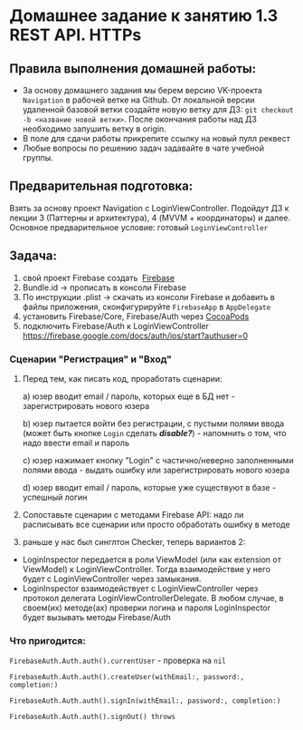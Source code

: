 # Домашнее задание к занятию 1.3 	REST API. HTTPs

## Правила выполнения домашней работы:
* За основу домашнего задания мы берем версию VK-проекта `Navigation` в рабочей ветке на Github. 
От локальной версии удаленной базовой ветки создайте новую ветку для ДЗ: `git checkout -b <название новой ветки>`. 
После окончания работы над ДЗ необходимо запушить ветку в origin.
* В поле для сдачи работы прикрепите ссылку на новый пулл реквест
* Любые вопросы по решению задач задавайте в чате учебной группы.

## Предварительная подготовка:
Взять за основу проект Navigation с LoginViewController. 
Подойдут ДЗ к лекции 3 (Паттерны и архитектура), 4 (MVVM + координаторы) и далее. 
Основное предварительное условие: готовый `LoginViewController`

## Задача: 

1. свой проект Firebase создать  [Firebase](https://firebase.google.com/docs/ios/setup)
2. Bundle.id -> прописать в консоли Firebase 
3. По инструкции .plist -> скачать из консоли Firebase и добавить в файлы приложения, сконфигурируйте `FirebaseApp` в `AppDelegate` 
4. установить Firebase/Core, Firebase/Auth через [CocoaPods](https://cocoapods.org)
5. подключить Firebase/Auth к LoginViewController 
https://firebase.google.com/docs/auth/ios/start?authuser=0

### Сценарии "Регистрация" и "Вход" 

1. Перед тем, как писать код, проработать сценарии: 

   a) юзер вводит email / пароль, которых еще в БД нет - зарегистрировать нового юзера
   
   b) юзер пытается войти без регистрации, с пустыми полями ввода (может быть кнопке `Login` сделать ***disable?***) - напомнить о том, что надо ввести email и пароль
   
   c) юзер нажимает кнопку "Login" с частично/неверно заполненными полями ввода - выдать ошибку или зарегистрировать нового юзера
   
   d) юзер вводит email / пароль, которые уже существуют в базе - успешный логин
   
2. Сопоставьте сценарии с методами Firebase API: надо ли расписывать все сценарии или просто обработать ошибку в методе 

3. раньше у нас был синглтон Checker, теперь вариантов 2: 
- LoginInspector передается в роли ViewModel (или как extension от ViewModel) к LoginViewController. Тогда взаимодействие у него будет с LoginViewController через замыкания.
- LoginInspector взаимодействует с LoginViewController через протокол делегата LoginViewControllerDelegate. 
В любом случае, в своем(их) методе(ах) проверки логина и пароля LoginInspector будет вызывать методы Firebase/Auth

### Что пригодится: 

`FirebaseAuth.Auth.auth().currentUser` - проверка на `nil`

`FirebaseAuth.Auth.auth().createUser(withEmail:, password:, completion:)`

`FirebaseAuth.Auth.auth().signIn(withEmail:, password:, completion:)`

`FirebaseAuth.Auth.auth().signOut() throws`
